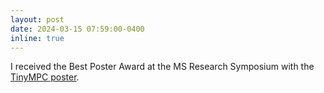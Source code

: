 ```yaml
---
layout: post
date: 2024-03-15 07:59:00-0400
inline: true
---
```


I received the Best Poster Award at the MS Research Symposium with the [TinyMPC poster](../assets/pdf/TinyMPC_poster.pdf).
